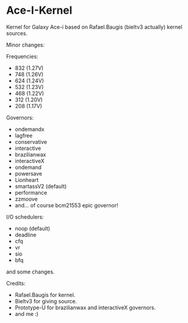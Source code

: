 Ace-I-Kernel
============

Kernel for Galaxy Ace-i based on Rafael.Baugis (bieltv3 actually) kernel sources.

Minor changes:

Frequencies:
- 832 (1.27V)
- 748 (1.26V)
- 624 (1.24V)
- 532 (1.23V)
- 468 (1.22V)
- 312 (1.20V)
- 208 (1.17V)

Governors:
- ondemandx
- lagfree
- conservative
- interactive
- brazilianwax
- interactiveX
- ondemand
- powersave
- Lionheart
- smartassV2 (default)
- performance
- zzmoove
- and... of course bcm21553 epic governor!

I/O schedulers:
- noop (default)
- deadline
- cfq
- vr
- sio
- bfq

and some changes.

Credits:
- Rafael.Baugis for kernel.
- Bieltv3 for giving source.
- Prototype-U for brazilianwax and interactiveX governors.
- and me :)
